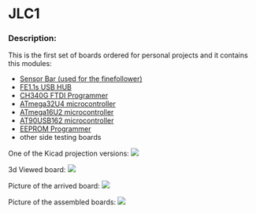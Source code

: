 # JLC1

### Description:
This is the first set of boards ordered for personal projects and it contains this modules:  
- [Sensor Bar (used for the finefollower)](https://github.com/Tonikiller10000/ITR8307-TR8_SensorBar)
- [FE1.1s USB HUB](https://github.com/Tonikiller10000/FE1.1S_USBHUB)
- [CH340G FTDI Programmer](https://github.com/Tonikiller10000/CH340G-FTDI-PROGRAMER)
- [ATmega32U4 microcontroller](https://github.com/Tonikiller10000/ATmega32U4)
- [ATmega16U2 microcontroller](https://github.com/Tonikiller10000/ATmega16U2)
- [AT90USB162 microcontroller](https://github.com/Tonikiller10000/AT90USB162)
- [EEPROM Programmer](https://github.com/Tonikiller10000/EEPROM_PROGRAMER)
- other side testing boards

One of the Kicad projection versions:
<img src="https://github.com/Tonikiller10000/JLC1/blob/main/JLC1_Pictures/JLC1p1.png"/>

3d Viewed board:
<img src="https://github.com/Tonikiller10000/JLC1/blob/main/JLC1_Pictures/JLC1v3.png"/>

Picture of the arrived board:
<img src="https://github.com/Tonikiller10000/JLC1/blob/main/JLC1_Pictures/JLC1R_F.jpg"/>

Picture of the assembled boards:
<img src="https://github.com/Tonikiller10000/JLC1/blob/main/JLC1_Pictures/JLC1s1.jpg"/>